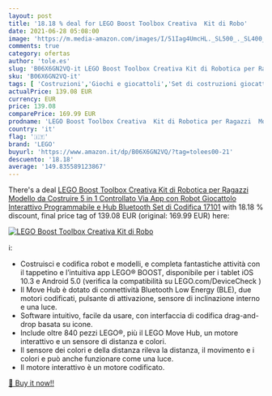 ```yaml
---
layout: post
title: '18.18 % deal for LEGO Boost Toolbox Creativa  Kit di Robo'
date: 2021-06-28 05:08:00
image: 'https://m.media-amazon.com/images/I/51Iag4UmcHL._SL500_._SL400_.jpg'
comments: true
category: ofertas
author: 'tole.es'
slug: 'B06X6GN2VQ-it LEGO Boost Toolbox Creativa Kit di Robotica per Ragazzi...'
sku: 'B06X6GN2VQ-it'
tags: [ 'Costruzioni','Giochi e giocattoli','Set di costruzioni giocattolo','lego', ]
actualPrice: 139.08 EUR
currency: EUR
price: 139.08
comparePrice: 169.99 EUR
prodname: 'LEGO Boost Toolbox Creativa  Kit di Robotica per Ragazzi  Modello da Costruire 5 in 1 Controllato Via App con Robot Giocattolo Interattivo Programmabile e Hub Bluetooth  Set di Codifica  17101'
country: 'it'
flag: '🇮🇹'
brand: 'LEGO'
buyurl: 'https://www.amazon.it/dp/B06X6GN2VQ/?tag=tolees00-21'
descuento: '18.18'
average: '149.835589123867'
---
```


There's a deal [LEGO Boost Toolbox Creativa  Kit di Robotica per Ragazzi  Modello da Costruire 5 in 1 Controllato Via App con Robot Giocattolo Interattivo Programmabile e Hub Bluetooth  Set di Codifica  17101](https://www.amazon.it/dp/B06X6GN2VQ/?tag=tolees00-21)  with  18.18 % discount, final price tag of  139.08 EUR (original: 169.99 EUR) here:

[![LEGO Boost Toolbox Creativa  Kit di Robo](https://m.media-amazon.com/images/I/51Iag4UmcHL._SL500_._SL400_.jpg)](https://www.amazon.it/dp/B06X6GN2VQ/?tag=tolees00-21)

ℹ️:

- Costruisci e codifica robot e modelli, e completa fantastiche attività con il tappetino e l’intuitiva app LEGO® BOOST, disponibile per i tablet iOS 10.3 e Android 5.0 (verifica la compatibilità su LEGO.com/DeviceCheck )
- Il Move Hub è dotato di connettività Bluetooth Low Energy (BLE), due motori codificati, pulsante di attivazione, sensore di inclinazione interno e una luce.
- Software intuitivo, facile da usare, con interfaccia di codifica drag-and-drop basata su icone.
- Include oltre 840 pezzi LEGO®, più il LEGO Move Hub, un motore interattivo e un sensore di distanza e colori.
- Il sensore dei colori e della distanza rileva la distanza, il movimento e i colori e può anche funzionare come una luce.
- Il motore interattivo è un motore codificato.

[🛒 Buy it now!!](https://www.amazon.it/dp/B06X6GN2VQ/?tag=tolees00-21)
